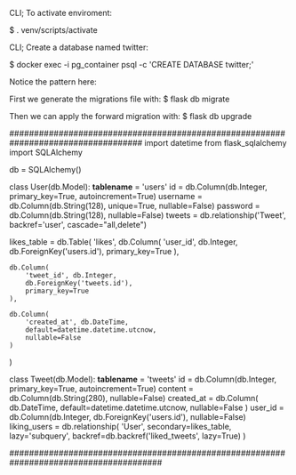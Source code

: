 
<!-- Activate the virtual environment if it is not already activated: -->
CLI; To activate enviroment:

$ . venv/scripts/activate

CLI; Create a database named twitter:

$ docker exec -i pg_container psql -c 'CREATE DATABASE twitter;'



Notice the pattern here:
<!-- CLI: cd flask/twitter -->
First we generate the migrations file with:
$ flask db migrate

<!-- CLI: $ flask db migrate -->
Then we can apply the forward migration with:
$ flask db upgrade

<!-- models.py -->
###################################################################################
import datetime
from flask_sqlalchemy import SQLAlchemy

db = SQLAlchemy()


class User(db.Model):
    __tablename__ = 'users'
    id = db.Column(db.Integer, primary_key=True, autoincrement=True)
    username = db.Column(db.String(128), unique=True, nullable=False)
    password = db.Column(db.String(128), nullable=False)
    tweets = db.relationship('Tweet', backref='user', cascade="all,delete")


likes_table = db.Table(
    'likes',
    db.Column(
        'user_id', db.Integer,
        db.ForeignKey('users.id'),
        primary_key=True
    ),

    db.Column(
        'tweet_id', db.Integer,
        db.ForeignKey('tweets.id'),
        primary_key=True
    ),

    db.Column(
        'created_at', db.DateTime,
        default=datetime.datetime.utcnow,
        nullable=False
    )
)


class Tweet(db.Model):
    __tablename__ = 'tweets'
    id = db.Column(db.Integer, primary_key=True, autoincrement=True)
    content = db.Column(db.String(280), nullable=False)
    created_at = db.Column(
        db.DateTime,
        default=datetime.datetime.utcnow,
        nullable=False
    )
    user_id = db.Column(db.Integer, db.ForeignKey('users.id'), nullable=False)
    liking_users = db.relationship(
        'User', secondary=likes_table,
        lazy='subquery',
        backref=db.backref('liked_tweets', lazy=True)
    )


#######################################################################################